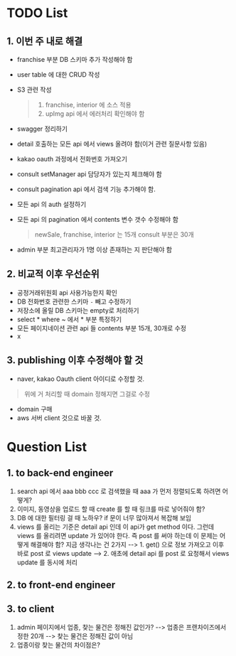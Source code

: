 # TODO List

## 1. 이번 주 내로 해결

* franchise 부분 DB 스키마 추가 작성해야 함

* user table 에 대한 CRUD 작성

* S3 관련 작성
  > 1. franchise, interior 에 소스 적용
  > 2. upImg api 에서 에러처리 확인해야 함

* swagger 정리하기
* detail 호출하는 모든 api 에서 views 올려야 함(이거 관련 질문사항 있음)
* kakao oauth 과정에서 전화번호 가져오기
* consult setManager api 담당자가 있는지 체크해야 함
* consult pagination api 에서 검색 기능 추가해야 함.
* 모든 api 의 auth 설정하기

* 모든 api 의 pagination 에서 contents 변수 갯수 수정해야 함
  > newSale, franchise, interior 는 15개
  > consult 부분은 30개

* admin 부분 최고관리자가 1명 이상 존재하는 지 판단해야 함

## 2. 비교적 이후 우선순위

* 공정거래위원회 api 사용가능한지 확인
* DB 전화번호 관련한 스키마 `-` 빼고 수정하기
* 저장소에 올릴 DB 스키마는 empty로 처리하기
* select * where ~ 에서 * 부분 특정하기
* 모든 페이지네이션 관련 api 들 contents 부분 15개, 30개로 수정
* x

## 3. publishing 이후 수정해야 할 것

* naver, kakao Oauth client 아이디로 수정할 것.
 > 위에 거 처리할 때 domain 정해지면 그걸로 수정

* domain 구매
* aws 서버 client 것으로 바꿀 것.

# Question List

## 1. to back-end engineer

1. search api 에서 aaa bbb ccc 로 검색했을 때 aaa 가 먼저 정렬되도록 하려면 어떻게?
2. 이미지, 동영상을 업로드 할 때 create 를 할 때 링크를 따로 넣어줘야 함?
3. DB 에 대한 필터링 걸 때 노하우? if 문이 너무 많아져서 복잡해 보임
4. views 를 올리는 기준은 detail api 인데 이 api가 get method 이다. 그런데 views 를 올리려면 update 가 있어야 한다. 즉 post 를 써야 하는데 이 문제는 어떻게 해결해야 함? 지금 생각나는 건 2가지
--> 1. get() 으로 정보 가져오고 이후 바로 post 로 views update
--> 2. 애초에 detail api 를 post 로 요청해서 views update 를 동시에 처리

## 2. to front-end engineer

## 3. to client

1. admin 페이지에서 업종, 찾는 물건은 정해진 값인가?
    --> 업종은 프랜차이즈에서 정한 20개
    --> 찾는 물건은 정해진 값이 아님
2. 업종이랑 찾는 물건의 차이점은?
